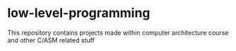 # low-level-programming
This repository contains projects made within computer architecture course and other C/ASM related stuff
